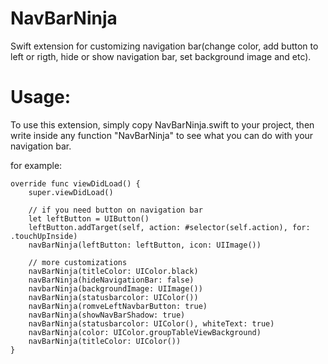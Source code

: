 # NavBarNinja
Swift extension for customizing navigation bar(change color, add button to left or rigth, hide or show navigation bar, set background image and etc).


# Usage:
To use this extension, simply copy NavBarNinja.swift to your project, then write inside any function "NavBarNinja" to see what you can do with your navigation bar.

for example:

    override func viewDidLoad() {
        super.viewDidLoad()
        
        // if you need button on navigation bar
        let leftButton = UIButton()
        leftButton.addTarget(self, action: #selector(self.action), for: .touchUpInside) 
        navBarNinja(leftButton: leftButton, icon: UIImage())
        
        // more customizations
        navBarNinja(titleColor: UIColor.black)
        navBarNinja(hideNavigationBar: false)
        navbarNinja(backgroundImage: UIImage())
        navBarNinja(statusbarcolor: UIColor())
        navBarNinja(romveLeftNavbarButton: true)
        navBarNinja(showNavBarShadow: true)
        navBarNinja(statusbarcolor: UIColor(), whiteText: true)
        navBarNinja(color: UIColor.groupTableViewBackground)
        navBarNinja(titleColor: UIColor())
    }
